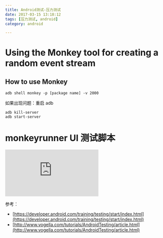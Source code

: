 ```yaml
---
title: Android测试-压力测试
date: 2017-03-15 13:18:12
tags: [压力测试, android]
category: android

---
```


# Using the Monkey tool for creating a random event stream

## How to use Monkey

```
adb shell monkey -p [package name] -v 2000
```
如果出现问题：重启 adb
```
adb kill-server
adb start-server
```


# monkeyrunner UI 测试脚本

![官方文档](https://developer.android.com/studio/test/monkeyrunner/index.html)




参考：

- [https://developer.android.com/training/testing/start/index.html](https://developer.android.com/training/testing/start/index.html)
- [http://www.vogella.com/tutorials/AndroidTesting/article.html](http://www.vogella.com/tutorials/AndroidTesting/article.html)


